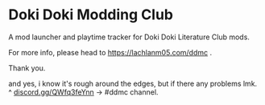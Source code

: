 # Doki Doki Modding Club
A mod launcher and playtime tracker for Doki Doki Literature Club mods.


For more info, please head to https://lachlanm05.com/ddmc .

Thank you.



and yes, i know it's rough around the edges, but if there any problems lmk.
^ [discord.gg/QWfq3feYnn](https://discord.gg/QWfq3feYnn)    -> #ddmc channel.
